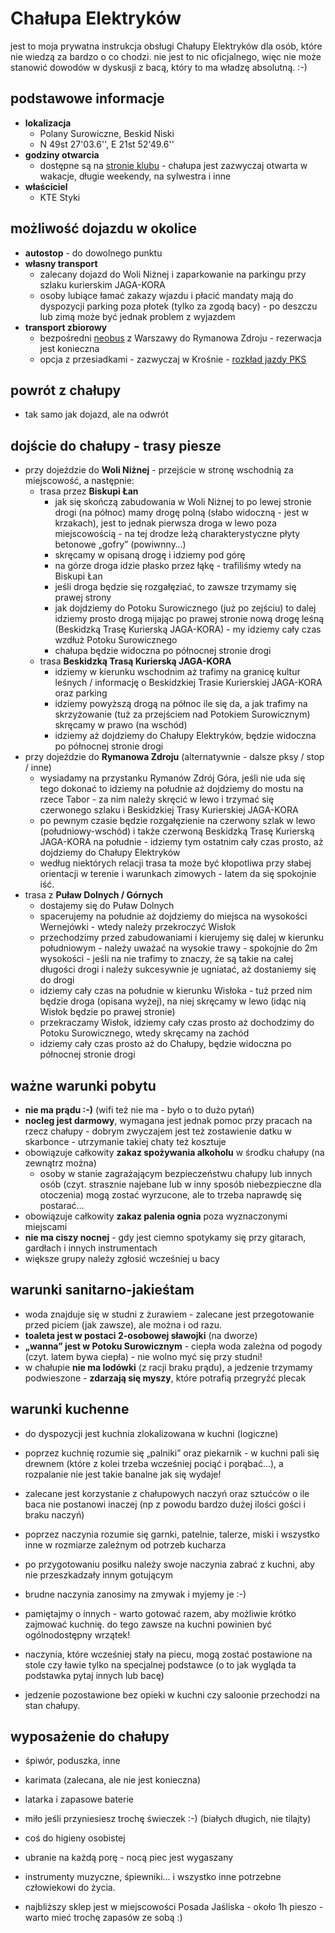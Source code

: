 Chałupa Elektryków
==================

jest to moja prywatna instrukcja obsługi Chałupy Elektryków dla osób, które nie wiedzą za bardzo o co chodzi. nie jest to nic oficjalnego, więc nie może stanowić dowodów w dyskusji z bacą, który to ma władzę absolutną. :-)

podstawowe informacje
---------------------

* **lokalizacja**
	* Polany Surowiczne, Beskid Niski
	* N 49st 27'03.6'', E 21st 52'49.6''
* **godziny otwarcia**
	* dostępne są na [stronie klubu](http://styki.ee.pw.edu.pl/) - chałupa jest zazwyczaj otwarta w wakacje, długie weekendy, na sylwestra i inne
* **właściciel**
	* KTE Styki

możliwość dojazdu w okolice
---------------------------

* **autostop** - do dowolnego punktu
* **własny transport**
	* zalecany dojazd do Woli Niżnej i zaparkowanie na parkingu przy szlaku kurierskim JAGA-KORA
	* osoby lubiące łamać zakazy wjazdu i płacić mandaty mają do dyspozycji parking poza płotek (tylko za zgodą bacy) - po deszczu lub zimą może być jednak problem z wyjazdem
* **transport zbiorowy**
	* bezpośredni [neobus](http://neobus.pl) z Warszawy do Rymanowa Zdroju - rezerwacja jest konieczna
	* opcja z przesiadkami - zazwyczaj w Krośnie - [rozkład jazdy PKS](http://www.e-podroznik.pl/)

powrót z chałupy
----------------

* tak samo jak dojazd, ale na odwrót

dojście do chałupy - trasy piesze
---------------------------------

* przy dojeździe do **Woli Niżnej** - przejście w stronę wschodnią za miejscowość, a następnie:
	* trasa przez **Biskupi Łan**
		* jak się skończą zabudowania w Woli Niżnej to po lewej stronie drogi (na północ) mamy drogę polną (słabo widoczną - jest w krzakach), jest to jednak pierwsza droga w lewo poza miejscowością - na tej drodze leżą charakterystyczne płyty betonowe „gofry” (powiwnny…)
		* skręcamy w opisaną drogę i idziemy pod górę
		* na górze droga idzie płasko przez łąkę - trafiliśmy wtedy na Biskupi Łan
		* jeśli droga będzie się rozgałęziać, to zawsze trzymamy się prawej strony
		* jak dojdziemy do Potoku Surowicznego (już po zejściu) to dalej idziemy prosto drogą mijając po prawej stronie nową drogę leśną (Beskidzką Trasę Kurierską JAGA-KORA) - my idziemy cały czas wzdłuż Potoku Surowicznego
		* chałupa będzie widoczna po północnej stronie drogi
	* trasa **Beskidzką Trasą Kurierską JAGA-KORA**
		* idziemy w kierunku wschodnim aż trafimy na granicę kultur leśnych / informację o Beskidzkiej Trasie Kurierskiej JAGA-KORA oraz parking
		* idziemy powyższą drogą na północ ile się da, a jak trafimy na skrzyżowanie (tuż za przejściem nad Potokiem Surowicznym) skręcamy w prawo (na wschód)
		* idziemy aż dojdziemy do Chałupy Elektryków, będzie widoczna po północnej stronie drogi
* przy dojeździe do **Rymanowa Zdroju** (alternatywnie - dalsze pksy / stop / inne)
	* wysiadamy na przystanku Rymanów Zdrój Góra, jeśli nie uda się tego dokonać to idziemy na południe aż dojdziemy do mostu na rzece Tabor - za nim należy skręcić w lewo i trzymać się czerwonego szlaku i Beskidzkiej Trasy Kurierskiej JAGA-KORA
	* po pewnym czasie będzie rozgałęzienie na czerwony szlak w lewo (południowy-wschód) i także czerwoną Beskidzką Trasę Kurierską JAGA-KORA na południe - idziemy tym ostatnim cały czas prosto, aż dojdziemy do Chałupy Elektryków
	* według niektórych relacji trasa ta może być kłopotliwa przy słabej orientacji w terenie i warunkach zimowych - latem da się spokojnie iść.
* trasa z **Puław Dolnych / Górnych**
	* dostajemy się do Puław Dolnych
	* spacerujemy na południe aż dojdziemy do miejsca na wysokości Wernejówki - wtedy należy przekroczyć Wisłok
	* przechodzimy przed zabudowaniami i kierujemy się dalej w kierunku południowym - należy uważać na wysokie trawy - spokojnie do 2m wysokości - jeśli na nie trafimy to znaczy, że są takie na całej długości drogi i należy sukcesywnie je ugniatać, aż dostaniemy się do drogi
	* idziemy cały czas na południe w kierunku Wisłoka - tuż przed nim będzie droga (opisana wyżej), na niej skręcamy w lewo (idąc nią Wisłok będzie po prawej stronie)
	* przekraczamy Wisłok, idziemy cały czas prosto aż dochodzimy do Potoku Surowicznego, wtedy skręcamy na zachód
	* idziemy cały czas prosto aż do Chałupy, będzie widoczna po północnej stronie drogi

ważne warunki pobytu
--------------------

* **nie ma prądu :-)** (wifi też nie ma - było o to dużo pytań)
* **nocleg jest darmowy**, wymagana jest jednak pomoc przy pracach na rzecz chałupy - dobrym zwyczajem jest też zostawienie datku w skarbonce - utrzymanie takiej chaty też kosztuje
* obowiązuje całkowity **zakaz spożywania alkoholu** w środku chałupy (na zewnątrz można)
	* osoby w stanie zagrażającym bezpieczeństwu chałupy lub innych osób (czyt. strasznie najebane lub w inny sposób niebezpieczne dla otoczenia) mogą zostać wyrzucone, ale to trzeba naprawdę się postarać…
* obowiązuje całkowity **zakaz palenia ognia** poza wyznaczonymi miejscami
* **nie ma ciszy nocnej** - gdy jest ciemno spotykamy się przy gitarach, gardłach i innych instrumentach
* większe grupy należy zgłosić wcześniej u bacy

warunki sanitarno-jakieśtam
----------------------------

* woda znajduje się w studni z żurawiem - zalecane jest przegotowanie przed piciem (jak zawsze), ale można i od razu.
* **toaleta jest w postaci 2-osobowej sławojki** (na dworze)
* **„wanna” jest w Potoku Surowicznym** - ciepła woda zależna od pogody (czyt. latem bywa ciepła) - nie wolno myć się przy studni!
* w chałupie **nie ma lodówki** (z racji braku prądu), a jedzenie trzymamy podwieszone - **zdarzają się myszy**, które potrafią przegryźć plecak

warunki kuchenne
----------------

* do dyspozycji jest kuchnia zlokalizowana w kuchni (logiczne)
* poprzez kuchnię rozumie się „palniki” oraz piekarnik - w kuchni pali się drewnem (które z kolei trzeba wcześniej pociąć i porąbać…), a rozpalanie nie jest takie banalne jak się wydaje!
* zalecane jest korzystanie z chałupowych naczyń oraz sztućców o ile baca nie postanowi inaczej (np z powodu bardzo dużej ilości gości i braku naczyń)
* poprzez naczynia rozumie się garnki, patelnie, talerze, miski i wszystko inne w rozmiarze zależnym od potrzeb kucharza
* po przygotowaniu posiłku należy swoje naczynia zabrać z kuchni, aby nie przeszkadzały innym gotującym
* brudne naczynia zanosimy na zmywak i myjemy je :-)
* pamiętajmy o innych - warto gotować razem, aby możliwie krótko zajmować kuchnię. do tego zawsze na kuchni powinien być ogólnodostępny wrzątek!

* naczynia, które wcześniej stały na piecu, mogą zostać postawione na stole czy ławie tylko na specjalnej podstawce (o to jak wygląda ta podstawka pytaj innych lub bacę)
* jedzenie pozostawione bez opieki w kuchni czy saloonie przechodzi na stan chałupy.

wyposażenie do chałupy
----------------------

* śpiwór, poduszka, inne
* karimata (zalecana, ale nie jest konieczna)
* latarka i zapasowe baterie
* miło jeśli przyniesiesz trochę świeczek :-) (białych długich, nie tilajty)
* coś do higieny osobistej
* ubranie na każdą porę - nocą piec jest wygaszany
* instrumenty muzyczne, śpiewniki… i wszystko inne potrzebne człowiekowi do życia.

* najbliższy sklep jest w miejscowości Posada Jaśliska - około 1h pieszo - warto mieć trochę zapasów ze sobą :)

